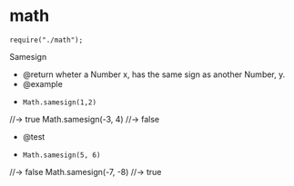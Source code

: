 # math
`require("./math");`

Samesign
* @return wheter a Number x, has the same sign as another Number, y.
* @example
*     Math.samesign(1,2)
//-> true
Math.samesign(-3, 4)
//-> false
* @test
*     Math.samesign(5, 6)
//-> false
Math.samesign(-7, -8)
//-> true


